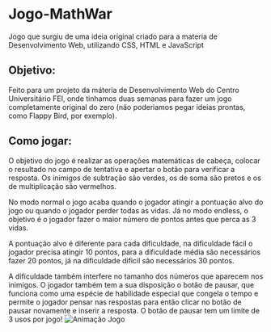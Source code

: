 # Jogo-MathWar
Jogo que surgiu de uma ideia original criado para a materia de Desenvolvimento Web, utilizando CSS, HTML e JavaScript

## Objetivo:
Feito para um projeto da máteria de Desenvolvimento Web do Centro Universitário FEI, onde tinhamos duas semanas para fazer um jogo completamente original do zero (não poderiamos pegar ideias prontas, como Flappy Bird, por exemplo).

## Como jogar:
O objetivo do jogo é realizar as operações matemáticas de cabeça, colocar o resultado no campo de tentativa e apertar o botão para verificar a resposta. Os inimigos de subtração são verdes, os de soma são pretos e os de multiplicação são vermelhos.

No modo normal o jogo acaba quando o jogador atingir a pontuação alvo do jogo ou quando o jogador perder todas as vidas. Já no modo endless, o objetivo é o jogador fazer o maior número de pontos antes que perca as 3 vidas.

A pontuação alvo é diferente para cada dificuldade, na dificuldade fácil o jogador precisa atingir 10 pontos, para a dificuldade média são necessários fazer 20 pontos, já na dificuldade dificil são necessários 30 pontos.

A dificuldade também interfere no tamanho dos números que aparecem nos inimigos.
O jogador também tem a sua disposição o botão de pausar, que funciona como uma espécie de habilidade especial que congela o tempo e permite o jogador pensar nas respostas para então clicar no botão de pausar novamente e inserir a resposta. O botão de pausar tem um limite de 3 usos por jogo!
![Animação Jogo](https://user-images.githubusercontent.com/93171892/194779136-766f43fb-6358-4cad-b930-00c37c95525b.gif)
